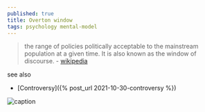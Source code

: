 ```yaml
---
published: true
title: Overton window
tags: psychology mental-model
---
```

> the range of policies politically acceptable to the mainstream population at a given time. It is also known as the window of discourse. - [wikipedia](https://en.wikipedia.org/wiki/Overton_window)

see also
- [Controversy]({% post_url 2021-10-30-controversy %})

![caption](https://upload.wikimedia.org/wikipedia/commons/thumb/f/fb/Overton_Window_diagram.svg/440px-Overton_Window_diagram.svg.png)

